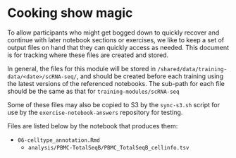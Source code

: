 # Cooking show magic

To allow participants who might get bogged down to quickly recover and continue with later notebook sections or exercises, we like to keep a set of output files on hand that they can quickly access as needed. 
This document is for tracking where these files are created and stored.

In general, the files for this module will be stored in `/shared/data/training-data/<date>/scRNA-seq/`, and should be created before each training using the latest versions of the referenced notebooks. 
The sub-path for each file should be the same as that for `training-modules/scRNA-seq`

Some of these files may also be copied to S3 by the `sync-s3.sh` script for use by the `exercise-notebook-answers` repository for testing.

Files are listed below by the notebook that produces them:

- `06-celltype_annotation.Rmd`
  - `analysis/PBMC-TotalSeqB/PBMC_TotalSeqB_cellinfo.tsv`
  
